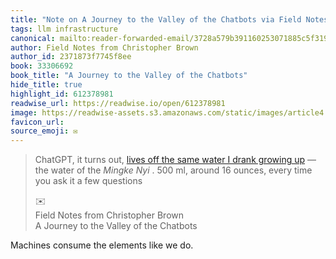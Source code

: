 ```yaml
---
title: "Note on A Journey to the Valley of the Chatbots via Field Notes from Christopher Brown"
tags: llm infrastructure
canonical: mailto:reader-forwarded-email/3728a579b391160253071885c5f31907
author: Field Notes from Christopher Brown
author_id: 2371873f7745f8ee
book: 33306692
book_title: "A Journey to the Valley of the Chatbots"
hide_title: true
highlight_id: 612378981
readwise_url: https://readwise.io/open/612378981
image: https://readwise-assets.s3.amazonaws.com/static/images/article4.6bc1851654a0.png
favicon_url: 
source_emoji: ✉️
---
```


> ChatGPT, it turns out, [lives off the same water I drank growing up](https://substack.com/redirect/712c8077-a0ab-43d1-9e6e-936c710b937f?j=eyJ1IjoiMXlmdTFqIn0.qYv5NVQwodvs9yAW1b9IqXxz-UTiPAUp4JXaRMXUArU) —the water of the *Mingke Nyi* . 500 ml, around 16 ounces, every time you ask it a few questions
> <div class="quoteback-footer"><div class="quoteback-avatar"><span class="mini-emoji"> ✉️</span></div><div class="quoteback-metadata"><div class="metadata-inner"><span style="display:none">FROM:</span><div aria-label="Field Notes from Christopher Brown" class="quoteback-author"> Field Notes from Christopher Brown</div><div aria-label="A Journey to the Valley of the Chatbots" class="quoteback-title"> A Journey to the Valley of the Chatbots</div></div></div></div>

Machines consume the elements like we do.